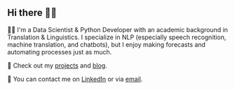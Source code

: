 ## Hi there 👋🏼

👩‍💻 I'm a Data Scientist & Python Developer with an academic background in Translation & Linguistics. I specialize in NLP (especially speech recognition, machine translation, and chatbots), but I enjoy making forecasts and automating processes just as much.

📝 Check out my [projects](https://github.com/lorenanda?tab=repositories) and [blog](https://lorenaciutacu.com/).

📨 You can contact me on [LinkedIn](https://www.linkedin.com/in/lorena-ciutacu/) or via [email](mailto:contact@lorenaciutacu.com).
